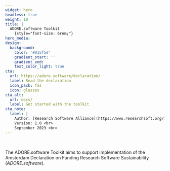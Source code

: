 ```yaml
---
widget: hero
headless: true
weight: 10
title: |
  ADORE.software Toolkit 
    {style="font-size: 6rem;"}
hero_media: 
design:
  background:
    color: '#015f5e'
    gradient_start: ''
    gradient_end: 
    text_color_light: true
cta:
  url: https://adore.software/declaration/
  label: Read the declaration
  icon_pack: fas
  icon: glasses
cta_alt:
  url: docs/
  label: Get started with the toolkit
cta_note:
  label: |
    Author: [Research Software Alliance](https://www.researchsoft.org/) <br>
    Version: 1.0 <br>
    September 2023 <br>
---
```


<br>

The ADORE.software Toolkit aims to support implementation of the Amsterdam Declaration on Funding Research Software Sustainability (_ADORE.software_). <br> <br>

